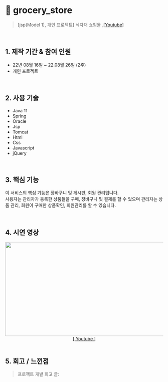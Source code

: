 
 # :pushpin: grocery_store
>[jsp(Model 1), 개인 프로젝트] 식자재 쇼핑몰
><a href="https://www.youtube.com/watch?v=0uTWjoxM3kQ&t=3s">&nbsp;[Youtube]</a>

</br>

## 1. 제작 기간 & 참여 인원
- 22년 08월 16일 ~ 22.08월 26일 (2주)
- 개인 프로젝트

</br>

## 2. 사용 기술
  - Java 11
  - Spring
  - Oracle
  - Jsp
  - Tomcat
  - Html
  - Css
  - Javascript
  - jQuery

</br>

## 3. 핵심 기능
이 서비스의 핵심 기능은 장바구니 및 게시판, 회원 관리입니다.  
사용자는 관리자가 등록한 상품들을 구매, 장바구니 및 결제를 할 수 있으며
관리자는 상품 관리, 회원이 구매한 상품확인, 회원관리를 할 수 있습니다.

</br>

## 4. 시연 영상
 <p align="center"><img src="https://user-images.githubusercontent.com/106065178/207641919-4e8bb2a6-7fb6-44ea-8690-bd1c06a3ae3a.gif" width="600" height="300">
<br><a href="https://www.youtube.com/watch?v=0uTWjoxM3kQ&t=3s">[&nbsp;Youtube&nbsp;]</a><br><br>
</p>
 

## 5. 회고 / 느낀점
>프로젝트 개발 회고 글: 

